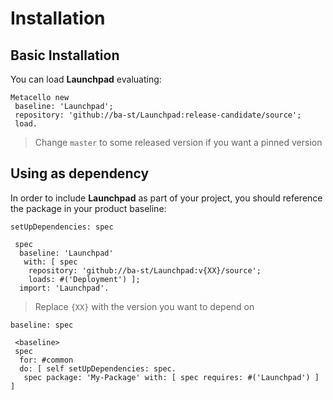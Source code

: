 # Installation

## Basic Installation

You can load **Launchpad** evaluating:

```smalltalk
Metacello new
 baseline: 'Launchpad';
 repository: 'github://ba-st/Launchpad:release-candidate/source';
 load.
```

> Change `master` to some released version if you want a pinned version

## Using as dependency

In order to include **Launchpad** as part of your project, you should reference
the package in your product baseline:

```smalltalk
setUpDependencies: spec

 spec
  baseline: 'Launchpad'
   with: [ spec
    repository: 'github://ba-st/Launchpad:v{XX}/source';
    loads: #('Deployment') ];
  import: 'Launchpad'.
```

> Replace `{XX}` with the version you want to depend on

```smalltalk
baseline: spec

 <baseline>
 spec
  for: #common
  do: [ self setUpDependencies: spec.
   spec package: 'My-Package' with: [ spec requires: #('Launchpad') ] ]
```
